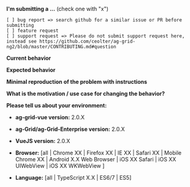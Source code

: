 <!--
IF YOU DON'T FILL OUT THE FOLLOWING INFORMATION WE MIGHT CLOSE YOUR ISSUE WITHOUT INVESTIGATING
-->

**I'm submitting a ...**  (check one with "x")
```
[ ] bug report => search github for a similar issue or PR before submitting
[ ] feature request
[ ] support request => Please do not submit support request here, instead see https://github.com/ceolter/ag-grid-ng2/blob/master/CONTRIBUTING.md#question
```

**Current behavior**
<!-- Describe how the bug manifests. -->

**Expected behavior**
<!-- Describe what the behavior would be without the bug. -->

**Minimal reproduction of the problem with instructions**
<!--
If the current behavior is a bug or you can illustrate your feature request better with an example,
please provide the *STEPS TO REPRODUCE* and if possible a *MINIMAL DEMO* of the problem via
https://plnkr.co or similar (you can use this template as a starting point: http://plnkr.co/edit/tpl:AvJOMERrnz94ekVua0u5).
-->

**What is the motivation / use case for changing the behavior?**
<!-- Describe the motivation or the concrete use case -->

**Please tell us about your environment:**
<!-- Operating system, IDE, package manager, HTTP server, ... -->

* **ag-grid-vue version:** 2.0.X
<!-- Check whether this is still an issue in the most recent ag-grid-ng2 version -->

* **ag-Grid/ag-Grid-Enterprise version:** 2.0.X
<!-- Check whether this is still an issue in the most recent ag-Grid or ag-Grid-Enterprise version -->

* **VueJS version:** 2.0.X
<!-- Check whether this is still an issue in the most recent VueJS version -->


* **Browser:** [all | Chrome XX | Firefox XX | IE XX | Safari XX | Mobile Chrome XX | Android X.X Web Browser | iOS XX Safari | iOS XX UIWebView | iOS XX WKWebView ]
<!-- All browsers where this could be reproduced -->

* **Language:** [all | TypeScript X.X | ES6/7 | ES5]

